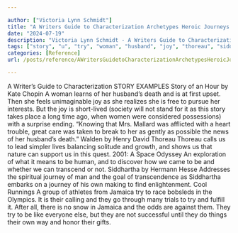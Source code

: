 ```yaml
---

author: ["Victoria Lynn Schmidt"]
title: "A Writers Guide to Characterization Archetypes Heroic Journeys and Other Elements of Dynamic Character Development - part0018_split_002.html"
date: "2024-07-19"
description: "Victoria Lynn Schmidt - A Writers Guide to Characterization Archetypes Heroic Journeys and Other Elements of Dynamic Character Development"
tags: ["story", "u", "try", "woman", "husband", "joy", "thoreau", "siddhartha", "journey", "jamaica", "writer", "guide", "characterization", "example", "hour", "kate", "chopin", "learns", "death", "first", "upset", "feel", "unimaginable", "realizes", "free"]
categories: [Reference]
url: /posts/reference/AWritersGuidetoCharacterizationArchetypesHeroicJourneysandOtherElementsofDynamicCharacterDevelopment-part0018split002html

---
```



A Writer’s Guide to Characterization
STORY EXAMPLES
Story of an Hour by Kate Chopin
A woman learns of her husband’s death and is at first upset. Then she feels unimaginable joy as she realizes she is free to pursue her interests. But the joy is short-lived (society will not stand for it as this story takes place a long time ago, when women were considered possessions) with a surprise ending. “Knowing that Mrs. Mallard was afflicted with a heart trouble, great care was taken to break to her as gently as possible the news of her husband’s death.”
Walden by Henry David Thoreau
Thoreau calls us to lead simpler lives balancing solitude and growth, and shows us that nature can support us in this quest.
2001: A Space Odyssey
An exploration of what it means to be human, and to discover how we came to be and whether we can transcend or not.
Siddhartha by Hermann Hesse
Addresses the spiritual journey of man and the goal of transcendence as Siddhartha embarks on a journey of his own making to find enlightenment.
Cool Runnings
A group of athletes from Jamaica try to race bobsleds in the Olympics. It is their calling and they go through many trials to try and fulfill it. After all, there is no snow in Jamaica and the odds are against them. They try to be like everyone else, but they are not successful until they do things their own way and honor their gifts.
